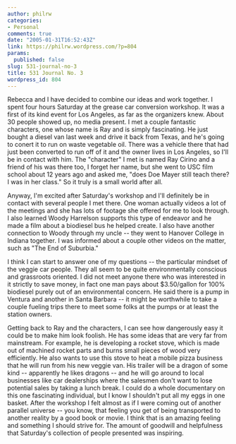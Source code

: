 ```yaml
---
author: philrw
categories:
- Personal
comments: true
date: "2005-01-31T16:52:43Z"
link: https://philrw.wordpress.com/?p=804
params:
  published: false
slug: 531-journal-no-3
title: 531 Journal No. 3
wordpress_id: 804
---
```


Rebecca and I have decided to combine our ideas and work together. I spent four hours Saturday at the grease car conversion workshop. It was a first of its kind event for Los Angeles, as far as the organizers knew. About 30 people showed up, no media present. I met a couple fantastic characters, one whose name is Ray and is simply fascinating. He just bought a diesel van last week and drive it back from Texas, and he's going to conert it to run on waste vegetable oil. There was a vehicle there that had just been converted to run off of it and the owner lives in Los Angeles, so I'll be in contact with him. The "character" I met is named Ray Cirino and a friend of his was there too, I forget her name, but she went to USC film school about 12 years ago and asked me, "does Doe Mayer still teach there? I was in her class." So it truly is a small world after all.

Anyway, I'm excited after Saturday's workshop and I'll definitely be in contact with several people I met there. One woman actually videos a lot of the meetings and she has lots of footage she offered for me to look through. I also learned Woody Harrelson supports this type of endeavor and he made a film about a biodiesel bus he helped create. I also have another connection to Woody through my uncle -- they went to Hanover College in Indiana together. I was informed about a couple other videos on the matter, such as "The End of Suburbia."

I think I can start to answer one of my questions -- the particular mindset of the veggie car people. They all seem to be quite environmentally conscious and grassroots oriented. I did not meet anyone there who was interested in it strictly to save money, in fact one man pays about $3.50/gallon for 100% biodiesel purely out of an environmental concern. He said there is a pump in Ventura and another in Santa Barbara -- it might be worthwhile to take a couple fueling trips there to meet some folks at the pumps or at least the station owners.

Getting back to Ray and the characters, I can see how dangerously easy it could be to make him look foolish. He has some ideas that are very far from mainstream. For example, he is developing a rocket stove, which is made out of machined rocket parts and burns small pieces of wood very efficiently. He also wants to use this stove to heat a mobile pizza business that he will run from his new veggie van. His trailer will be a dragon of some kind -- apparently he likes dragons -- and he will go around to local businesses like car dealerships where the salesmen don't want to lose potential sales by taking a lunch break. I could do a whole documentary on this one fascinating individual, but I know I shouldn't put all my eggs in one basket. After the workshop I felt almost as if I were coming out of another parallel universe -- you know, that feeling you get of being transported to another reality by a good book or movie. I think that is an amazing feeling and something I should strive for. The amount of goodwill and helpfulness that Saturday's collection of people presented was inspiring.

